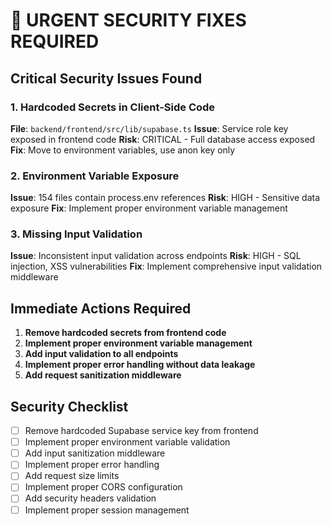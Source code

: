 # 🚨 URGENT SECURITY FIXES REQUIRED

## Critical Security Issues Found

### 1. Hardcoded Secrets in Client-Side Code
**File**: `backend/frontend/src/lib/supabase.ts`
**Issue**: Service role key exposed in frontend code
**Risk**: CRITICAL - Full database access exposed
**Fix**: Move to environment variables, use anon key only

### 2. Environment Variable Exposure
**Issue**: 154 files contain process.env references
**Risk**: HIGH - Sensitive data exposure
**Fix**: Implement proper environment variable management

### 3. Missing Input Validation
**Issue**: Inconsistent input validation across endpoints
**Risk**: HIGH - SQL injection, XSS vulnerabilities
**Fix**: Implement comprehensive input validation middleware

## Immediate Actions Required

1. **Remove hardcoded secrets from frontend code**
2. **Implement proper environment variable management**
3. **Add input validation to all endpoints**
4. **Implement proper error handling without data leakage**
5. **Add request sanitization middleware**

## Security Checklist

- [ ] Remove hardcoded Supabase service key from frontend
- [ ] Implement proper environment variable validation
- [ ] Add input sanitization middleware
- [ ] Implement proper error handling
- [ ] Add request size limits
- [ ] Implement proper CORS configuration
- [ ] Add security headers validation
- [ ] Implement proper session management
